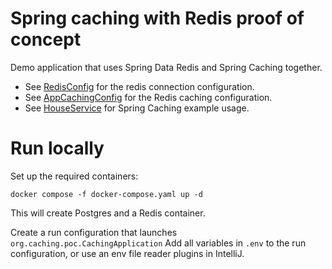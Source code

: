 # Spring caching with Redis proof of concept

Demo application that uses Spring Data Redis and Spring Caching together.

- See [RedisConfig](src/main/java/org/caching/poc/config/RedisConfig.java) for the redis connection configuration.
- See [AppCachingConfig](src/main/java/org/caching/poc/config/AppCachingConfig.java) for the Redis caching configuration.
- See [HouseService](src/main/java/org/caching/poc/service/HouseService.java) for Spring Caching example usage.

# Run locally

Set up the required containers:

```
docker compose -f docker-compose.yaml up -d
```

This will create Postgres and a Redis container.

Create a run configuration that launches `org.caching.poc.CachingApplication` Add all variables in `.env` to
the run configuration, or use an env file reader plugins in IntelliJ.
